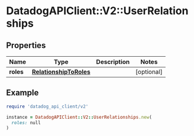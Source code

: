 # DatadogAPIClient::V2::UserRelationships

## Properties

| Name      | Type                                              | Description | Notes      |
| --------- | ------------------------------------------------- | ----------- | ---------- |
| **roles** | [**RelationshipToRoles**](RelationshipToRoles.md) |             | [optional] |

## Example

```ruby
require 'datadog_api_client/v2'

instance = DatadogAPIClient::V2::UserRelationships.new(
  roles: null
)
```
